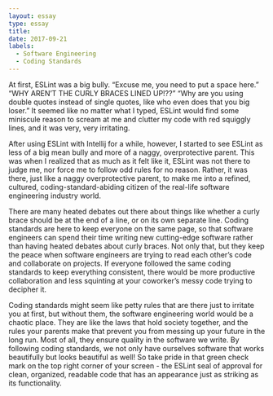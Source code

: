 ```yaml
---
layout: essay
type: essay
title: 
date: 2017-09-21
labels:
  - Software Engineering
  - Coding Standards
---
```


At first, ESLint was a big bully. “Excuse me, you need to put a space here.” “WHY AREN’T THE CURLY BRACES LINED UP!??” “Why are you using double quotes instead of single quotes, like who even does that you big loser.” It seemed like no matter what I typed, ESLint would find some miniscule reason to scream at me and clutter my code with red squiggly lines, and it was very, very irritating.

After using ESLint with Intellij for a while, however, I started to see ESLint as less of a big mean bully and more of a naggy, overprotective parent. This was when I realized that as much as it felt like it, ESLint was not there to judge me, nor force me to follow odd rules for no reason. Rather, it was there, just like a naggy overprotective parent, to make me into a refined, cultured, coding-standard-abiding citizen of the real-life software engineering industry world.

There are many heated debates out there about things like whether a curly brace should be at the end of a line, or on its own separate line. Coding standards are here to keep everyone on the same page, so that software engineers can spend their time writing new cutting-edge software rather than having heated debates about curly braces. Not only that, but they keep the peace when software engineers are trying to read each other’s code and collaborate on projects. If everyone followed the same coding standards to keep everything consistent, there would be more productive collaboration and less squinting at your coworker’s messy code trying to decipher it. 

Coding standards might seem like petty rules that are there just to irritate you at first, but without them, the software engineering world would be a chaotic place. They are like the laws that hold society together, and the rules your parents make that prevent you from messing up your future in the long run. Most of all, they ensure quality in the software we write. By following coding standards, we not only have ourselves software that works beautifully but looks beautiful as well! So take pride in that green check mark on the top right corner of your screen - the ESLint seal of approval for clean, organized, readable code that has an appearance just as striking as its functionality.
